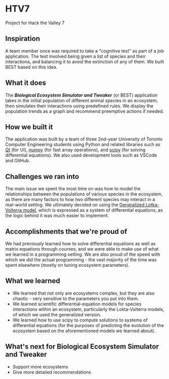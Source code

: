 # HTV7
Project for Hack the Valley 7

## Inspiration
A team member once was required to take a "cognitive test" as part of a job application. The test involved being given a list of species and their interactions, and balancing it to avoid the extinction of any of them. We built BEST based on this idea.

## What it does
The _**Biological Ecosystem Simulator and Tweaker**_ (or BEST) application takes in the initial population of different animal species in an ecosystem, then simulates their interactions using predefined rules. We display the population trends as a graph and recommend preemptive actions if needed.

## How we built it
The application was built by a team of three 2nd-year University of Toronto Computer Engineering students using Python and related libraries such as [Qt](https://qt.io) (for UI), [numpy](https://numpy.org) (for fast array operations), and [scipy](https://scipy.org) (for solving differential equations). We also used development tools such as VSCode and GitHub.

## Challenges we ran into
The main issue we spent the most time on was how to model the relationships between the populations of various species in the ecosystem, as there are many factors to how two different species may interact in a real-world setting. We ultimately decided on using the [Generalized Lotka-Volterra model](https://en.wikipedia.org/wiki/Generalized_Lotka%E2%80%93Volterra_equation), which is expressed as a system of differential equations, as the logic behind it was much easier to implement.

## Accomplishments that we're proud of
We had previously learned how to solve differential equations as well as matrix equations through courses, and we were able to make use of what we learned in a programming setting. We are also proud of the speed with which we did the actual programming - the vast majority of the time was spent elsewhere (mostly on tuning ecosystem parameters).

## What we learned
* We learned that not only are ecosystems complex, but they are also chaotic - very sensitive to the parameters you put into them.
* We learned scientific differential-equation models for species interactions within an ecosystem, particularly the Lokta-Volterra models, of which we used the generalized version.
* We learned how to use scipy to compute solutions to systems of differential equations (for the purposes of predicting the evolution of the ecosystem based on the aforementioned models we learned about).

## What's next for Biological Ecosystem Simulator and Tweaker
* Support more ecosystems
* Give more detailed recommendations
